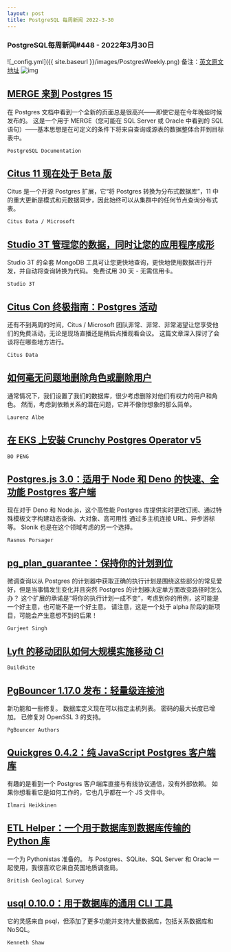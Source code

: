 ```yaml
---
layout: post
title: PostgreSQL 每周新闻 2022-3-30
---
```

### PostgreSQL每周新闻#448 - 2022年3月30日
![_config.yml]({{ site.baseurl }}/images/PostgresWeekly.png)
备注：[英文原文地址](https://postgresweekly.com/issues/448)
![img](https://res.cloudinary.com/cpress/image/upload/w_1280,e_sharpen:60/xbcdz4ircyusbijt34qg.jpg)
## [MERGE 来到 Postgres 15](https://postgresweekly.com/link/121585/web)
在 Postgres 文档中看到一个全新的页面总是很高兴——即使它是在今年晚些时候发布的。 这是一个用于 MERGE（您可能在 SQL Server 或 Oracle 中看到的 SQL 语句）——基本思想是在可定义的条件下将来自查询或源表的数据整体合并到目标表中。


`PostgreSQL Documentation `
## [Citus 11 现在处于 Beta 版](https://postgresweekly.com/link/121586/web)
Citus 是一个开源 Postgres 扩展，它“将 Postgres 转换为分布式数据库”，11 中的重大更新是模式和元数据同步，因此始终可以从集群中的任何节点查询分布式表。


`Citus Data / Microsoft `
## [Studio 3T 管理您的数据，同时让您的应用程序成形](https://postgresweekly.com/link/121587/web)
Studio 3T 的全套 MongoDB 工具可让您更快地查询，更快地使用数据进行开发，并自动将查询转换为代码。 免费试用 30 天 - 无需信用卡。


`Studio 3T `
## [Citus Con 终极指南：Postgres 活动](https://postgresweekly.com/link/121591/web)
还有不到两周的时间，Citus / Microsoft 团队非常、非常、非常渴望让您享受他们的免费活动，无论是现场直播还是稍后点播观看会议。 这篇文章深入探讨了会谈将在哪些地方进行。


`Citus Data `
## [如何毫无问题地删除角色或删除用户](https://postgresweekly.com/link/121592/web)
通常情况下，我们设置了我们的数据库，很少考虑删除对他们有权力的用户和角色。 然而，考虑到依赖关系的潜在问题，它并不像你想象的那么简单。


`Laurenz Albe `
## [在 EKS 上安装 Crunchy Postgres Operator v5](https://postgresweekly.com/link/121593/web)

`BO PENG`
## [Postgres.js 3.0：适用于 Node 和 Deno 的快速、全功能 Postgres 客户端](https://postgresweekly.com/link/121594/web)
现在对于 Deno 和 Node.js，这个高性能 Postgres 库提供实时更改订阅、通过特殊模板文字构建动态查询、大对象、高可用性 通过多主机连接 URL、异步游标等。 Slonik 也是在这个领域考虑的另一个选择。


`Rasmus Porsager `
## [pg_plan_guarantee：保持你的计划到位](https://postgresweekly.com/link/121596/web)
微调查询以从 Postgres 的计划器中获取正确的执行计划是围绕这些部分的常见爱好，但是当事情发生变化并且突然 Postgres 的计划器决定单方面改变路径时怎么办？ 这个扩展的承诺是“将你的执行计划一成不变”，考虑到你的用例，这可能是一个好主意，也可能不是一个好主意。 请注意，这是一个处于 alpha 阶段的新项目，可能会产生意想不到的后果！


`Gurjeet Singh `
## [Lyft 的移动团队如何大规模实施移动 CI](https://postgresweekly.com/link/121597/web)


`Buildkite `
## [PgBouncer 1.17.0 发布：轻量级连接池](https://postgresweekly.com/link/121598/web)
新功能和一些修复。 数据库定义现在可以指定主机列表。 密码的最大长度已增加。 已修复对 OpenSSL 3 的支持。


`PgBouncer Authors `
## [Quickgres 0.4.2：纯 JavaScript Postgres 客户端库](https://postgresweekly.com/link/121599/web)
有趣的是看到一个 Postgres 客户端库直接与有线协议通信，没有外部依赖。 如果你想看看它是如何工作的，它也几乎都在一个 JS 文件中。


`Ilmari Heikkinen `
## [ETL Helper：一个用于数据库到数据库传输的 Python 库](https://postgresweekly.com/link/121601/web)
一个为 Pythonistas 准备的。 与 Postgres、SQLite、SQL Server 和 Oracle 一起使用，我很喜欢它来自英国地质调查局。

`British Geological Survey `
## [usql 0.10.0：用于数据库的通用 CLI 工具](https://postgresweekly.com/link/121603/web)
它的灵感来自 psql，但添加了更多功能并支持大量数据库，包括关系数据库和 NoSQL。


`Kenneth Shaw `

